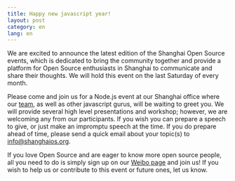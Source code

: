 ```yaml
---
title: Happy new javascript year!
layout: post
category: en
lang: en
---
```


We are excited to announce the latest edition of the Shanghai Open Source events, which is dedicated to bring the community together and provide a platform for Open Source enthusiasts in Shanghai to communicate and share their thoughts. We will hold this event on the last Saturday of every month.

Please come and join us for a Node.js event at our Shanghai office where our [team](http://wiredcraft.com/), as well as other javascript gurus, will be waiting to greet you. We will provide several high level presentations and workshop; however, we are welcoming any  from our participants. If you wish you can prepare a speech to give, or just make an impromptu speech at the time. If you do prepare ahead of time, please send a quick email about your topic(s) to info@shanghaios.org.

If you love Open Source and are eager to know more open source people, all you need to do is simply sign up on our [Weibo page](http://event.weibo.com/760436) and join us! If you wish to help us or contribute to this event or future ones, let us know. 
